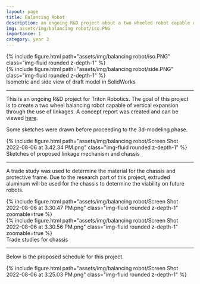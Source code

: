 ```yaml
---
layout: page
title: Balancing Robot
description: an ongoing R&D project about a two wheeled robot capable of vertical expansion
img: assets/img/balancing robot/iso.PNG
importance: 1
category: year 3
---
```


<div class="row">
    <div class="col-sm mt-3 mt-md-0">
        {% include figure.html path="assets/img/balancing robot/iso.PNG" class="img-fluid rounded z-depth-1" %}
    </div>
    <div class="col-sm mt-3 mt-md-0">
        {% include figure.html path="assets/img/balancing robot/side.PNG" class="img-fluid rounded z-depth-1" %}
    </div>
</div>
<div class="caption">
    Isometric and side view of draft model in SolidWorks
</div>

<hr>

This is an ongoing R&D project for Triton Robotics. The goal of this project is to create a two wheel balancing robot capable of vertical expansion through the use of linkages. A concept report was created and can be viewed <a href="https://docs.google.com/document/d/1zryXNnguv9LZIG55kmAJlmXaF4ni0PF_VRLH0Zbo2e8/edit?usp=sharing">here</a>.

Some sketches were drawn before proceeding to the 3d-modeling phase.

<div class="row">
    <div class="col-sm mt-3 mt-md-0">
        {% include figure.html path="assets/img/balancing robot/Screen Shot 2022-08-06 at 3.42.34 PM.png" class="img-fluid rounded z-depth-1" %}
    </div>
</div>
<div class="caption">
    Sketches of proposed linkage mechanism and chassis
</div>

<hr>

A trade study was used to determine the material for the chassis and protective frame. Due to the research part of this project, extruded aluminum will be used for the chassis to determine the viability on future robots. 

<div class="row">
    <div class="col-sm mt-3 mt-md-0">
        {% include figure.html path="assets/img/balancing robot/Screen Shot 2022-08-06 at 3.30.47 PM.png" class="img-fluid rounded z-depth-1" zoomable=true %}
    </div>
    <div class="col-sm mt-3 mt-md-0">
        {% include figure.html path="assets/img/balancing robot/Screen Shot 2022-08-06 at 3.30.56 PM.png" class="img-fluid rounded z-depth-1" zoomable=true %}
    </div>
</div>
<div class="caption">
    Trade studies for chassis
</div>

<hr>

Below is the proposed schedule for this project.
<div class="row">
    <div class="col-sm mt-3 mt-md-0">
        {% include figure.html path="assets/img/balancing robot/Screen Shot 2022-08-06 at 3.25.03 PM.png" class="img-fluid rounded z-depth-1" %}
    </div>
</div>